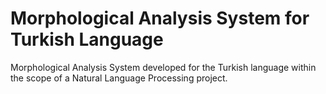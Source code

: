 # Morphological Analysis System for Turkish Language
Morphological Analysis System developed for the Turkish language within the scope of a Natural Language Processing project.
